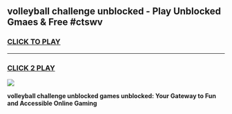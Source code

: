 
## volleyball challenge unblocked - Play Unblocked Gmaes & Free #ctswv
<h3>
<a href="https://news.freeplayer.one?title=volleyball_challenge_unblocked&ref=24F">CLICK TO PLAY</a></h3>
<hr>

<h3>
<a href="https://news.freeplayer.one?title=volleyball_challenge_unblocked&ref=24F">CLICK 2 PLAY</a>
  
</h3>

<a href="https://news.freeplayer.one?title=volleyball_challenge_unblocked&ref=24F/"><img src="https://clearcache.store/games.png"></a>


**volleyball challenge unblocked games unblocked: Your Gateway to Fun and Accessible Online Gaming**
